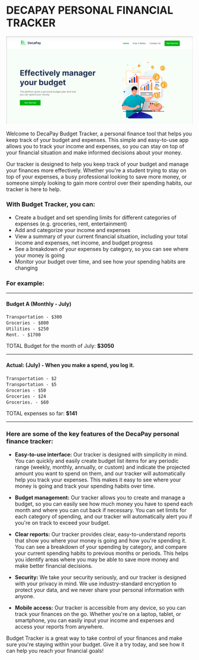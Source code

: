 # DECAPAY PERSONAL FINANCIAL TRACKER
<p align="center">
  <img src="web-front-page.png">
</p>


Welcome to DecaPay Budget Tracker, a personal finance tool that helps you keep track of your budget and expenses. 
This simple and easy-to-use app allows you to track your income and expenses, so you can stay on top of your financial situation and make informed decisions about your money.

Our tracker is designed to help you keep track of your budget and manage your finances more effectively. 
Whether you're a student trying to stay on top of your expenses, a busy professional looking to save more money, 
or someone simply looking to gain more control over their spending habits, our tracker is here to help.



### With Budget Tracker, you can:

* Create a budget and set spending limits for different categories of expenses (e.g. groceries, rent, entertainment)
* Add and categorize your income and expenses
* View a summary of your current financial situation, including your total income and expenses, net income, and budget progress
* See a breakdown of your expenses by category, so you can see where your money is going
* Monitor your budget over time, and see how your spending habits are changing


### For example:
***
#### Budget A (Monthly - July)
    Transportation - $300
    Groceries - $800
    Utilities - $250
    Rent. - $1700

TOTAL Budget for the month of July: **$3050**
***
#### Actual: (July) - When you make a spend, you log it.
    Transportation - $2
    Transportation - $5
    Groceries - $50
    Groceries - $24
    Groceries. - $60

TOTAL expenses so far: **$141**
***

### Here are some of the key features of the DecaPay personal finance tracker:

* **Easy-to-use interface:** Our tracker is designed with simplicity in mind. 
You can quickly and easily create budget list items for any periodic range 
(weekly, monthly, annually, or custom) and indicate the projected amount you want to spend on them, 
and our tracker will automatically help you track your expenses. 
This makes it easy to see where your money is going and track your spending habits over time.

* **Budget management:** Our tracker allows you to create and manage a budget, 
so you can easily see how much money you have to spend each month and where you can cut back if necessary. 
You can set limits for each category of spending, and our tracker will automatically alert you if you're on track to exceed your budget.

* **Clear reports:** Our tracker provides clear, easy-to-understand reports that show you where your 
money is going and how you're spending it. You can see a breakdown of your spending by category, 
and compare your current spending habits to previous months or periods. 
This helps you identify areas where you may be able to save more money and make better financial decisions.

* **Security:** We take your security seriously, and our tracker is designed with your privacy in mind. 
We use industry-standard encryption to protect your data, and we never share your personal information with anyone.

* **Mobile access:** Our tracker is accessible from any device, so you can track your finances on the go. 
Whether you're on a laptop, tablet, or smartphone, you can easily input your income and expenses and access your reports from anywhere.

Budget Tracker is a great way to take control of your finances and make sure you're staying within your budget. Give it a try today,
and see how it can help you reach your financial goals!

